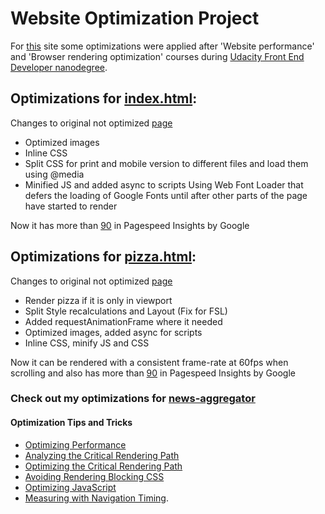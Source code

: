 # Website Optimization Project

For [this](https://dimberr.github.io/frontend-nanodegree-mobile-portfolio) site some optimizations were applied after 'Website performance' and 'Browser rendering optimization' courses during [Udacity Front End Developer nanodegree](https://www.udacity.com/course/front-end-web-developer-nanodegree--nd001).

## Optimizations for [index.html](https://dimberr.github.io/frontend-nanodegree-mobile-portfolio):
Changes to original not optimized [page](http://udacity.github.io/pizza-perf/)
* Optimized images
* Inline CSS
* Split CSS for print and mobile version to different files and load them using @media
* Minified JS and added async to scripts Using Web Font Loader that defers the loading of Google Fonts until after other parts of the page have started to render

Now it has more than [90](https://goo.gl/A9GFls) in Pagespeed Insights by Google




## Optimizations for [pizza.html](https://dimberr.github.io/frontend-nanodegree-mobile-portfolio/views/pizza.html):
Changes to original not optimized [page](http://udacity.github.io/pizza-perf/views/pizza.html)
* Render pizza if it is only in viewport
* Split Style recalculations and Layout (Fix for FSL)
* Added requestAnimationFrame where it needed
* Optimized images, added async for scripts
* Inline CSS, minify JS and CSS

Now it can be rendered with a consistent frame-rate at 60fps when scrolling and also has more than [90](https://goo.gl/KZXo6V) in Pagespeed Insights by Google




### Check out my optimizations for [news-aggregator](https://dimberr.github.io/frontend-nanodegree-news-aggregator/)


#### Optimization Tips and Tricks
* [Optimizing Performance](https://developers.google.com/web/fundamentals/performance/ "web performance")
* [Analyzing the Critical Rendering Path](https://developers.google.com/web/fundamentals/performance/critical-rendering-path/analyzing-crp.html "analyzing crp")
* [Optimizing the Critical Rendering Path](https://developers.google.com/web/fundamentals/performance/critical-rendering-path/optimizing-critical-rendering-path.html "optimize the crp!")
* [Avoiding Rendering Blocking CSS](https://developers.google.com/web/fundamentals/performance/critical-rendering-path/render-blocking-css.html "render blocking css")
* [Optimizing JavaScript](https://developers.google.com/web/fundamentals/performance/critical-rendering-path/adding-interactivity-with-javascript.html "javascript")
* [Measuring with Navigation Timing](https://developers.google.com/web/fundamentals/performance/critical-rendering-path/measure-crp.html "nav timing api").
